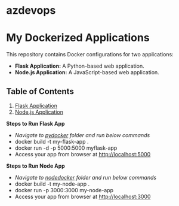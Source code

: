 # azdevops

# My Dockerized Applications

This repository contains Docker configurations for two applications:

- **Flask Application:** A Python-based web application.
- **Node.js Application:** A JavaScript-based web application.

## Table of Contents

1. [Flask Application](#flask-application)
2. [Node.js Application](#nodejs-application)

**Steps to Run Flask App**
- *Navigate to [pydocker](https://github.com/reachabhi2412/azdevops/tree/main/pydocker) folder and run below commands*
- docker build -t my-flask-app .
- docker run -d -p 5000:5000 myflask-app
- Access your app from browser at [http://localhost:5000](url)

**Steps to Run Node App**
- *Navigate to [nodedocker](https://github.com/reachabhi2412/azdevops/tree/main/pydocker) folder and run below commands*
- docker build -t my-node-app .
- docker run -p 3000:3000 my-node-app
- Access your app from browser at [http://localhost:3000](url)
